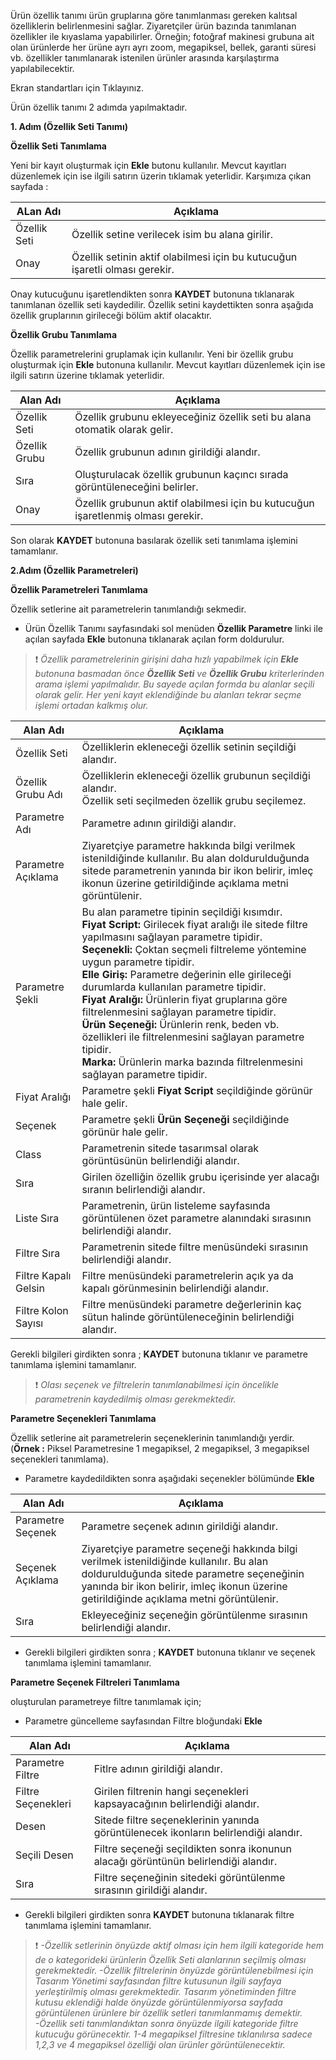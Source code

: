 Ürün özellik tanımı ürün gruplarına göre tanımlanması gereken kalıtsal özelliklerin belirlenmesini sağlar. Ziyaretçiler ürün bazında tanımlanan özellikler ile kıyaslama yapabilirler. Örneğin; fotoğraf makinesi grubuna ait olan ürünlerde her ürüne ayrı ayrı zoom, megapiksel, bellek, garanti süresi vb. özellikler tanımlanarak istenilen ürünler arasında karşılaştırma yapılabilecektir.

Ekran standartları için Tıklayınız.

Ürün özellik tanımı 2 adımda yapılmaktadır.

**1. Adım (Özellik Seti Tanımı)**

**Özellik Seti Tanımlama**

Yeni bir kayıt oluşturmak için **Ekle** butonu kullanılır. Mevcut kayıtları düzenlemek için ise ilgili satırın üzerin tıklamak yeterlidir. Karşımıza çıkan sayfada :

|ALan Adı|Açıklama|
|--|--|
|Özellik Seti|Özellik setine verilecek isim bu alana girilir.|
|Onay|Özellik setinin aktif olabilmesi için bu kutucuğun işaretli olması gerekir.|

Onay kutucuğunu işaretlendikten sonra **KAYDET** butonuna tıklanarak tanımlanan özellik seti kaydedilir. Özellik setini kaydettikten sonra aşağıda özellik gruplarının girileceği bölüm aktif olacaktır.

**Özellik Grubu Tanımlama**

Özellik parametrelerini gruplamak için kullanılır. Yeni bir özellik grubu oluşturmak için **Ekle** butonuna kullanılır. Mevcut kayıtları düzenlemek için ise ilgili satırın üzerine tıklamak yeterlidir.

|Alan Adı|Açıklama|
|--|--|
|Özellik Seti|Özellik grubunu ekleyeceğiniz özellik seti bu alana otomatik olarak gelir.|
|Özellik Grubu|Özellik grubunun adının girildiği alandır.|
|Sıra|Oluşturulacak özellik grubunun kaçıncı sırada görüntüleneceğini belirler.|
|Onay|Özellik grubunun aktif olabilmesi için bu kutucuğun işaretlenmiş olması gerekir.|

Son olarak **KAYDET** butonuna basılarak özellik seti tanımlama işlemini tamamlanır.

**2.Adım (Özellik Parametreleri)**

**Özellik Parametreleri Tanımlama**

Özellik setlerine ait parametrelerin tanımlandığı sekmedir.

- Ürün Özellik Tanımı sayfasındaki sol menüden **Özellik Parametre** linki ile açılan sayfada **Ekle** butonuna tıklanarak açılan form doldurulur.

>❗️ _Özellik parametrelerinin girişini daha hızlı yapabilmek için **Ekle** butonuna basmadan önce **Özellik Seti** ve **Özellik Grubu** kriterlerinden arama işlemi yapılmalıdır. Bu sayede açılan formda bu alanlar seçili olarak gelir. Her yeni kayıt eklendiğinde bu alanları tekrar seçme işlemi ortadan kalkmış olur._

|Alan Adı|Açıklama|
|--|--|
|Özellik Seti|Özelliklerin ekleneceği özellik setinin seçildiği alandır.|
|Özellik Grubu Adı|Özelliklerin ekleneceği özellik grubunun seçildiği alandır.<br>Özellik seti seçilmeden özellik grubu seçilemez.|
|Parametre Adı|Parametre adının girildiği alandır.|
|Parametre Açıklama	|Ziyaretçiye parametre hakkında bilgi verilmek istenildiğinde kullanılır. Bu alan doldurulduğunda sitede parametrenin yanında bir ikon belirir, imleç ikonun üzerine getirildiğinde açıklama metni görüntülenir.|
|Parametre Şekli|Bu alan parametre tipinin seçildiği kısımdır.<br>**Fiyat Script:** Girilecek fiyat aralığı ile sitede filtre yapılmasını sağlayan parametre tipidir.<br>**Seçenekli:** Çoktan seçmeli filtreleme yöntemine uygun parametre tipidir.<br>**Elle Giriş:** Parametre değerinin elle girileceği durumlarda kullanılan parametre tipidir.<br>**Fiyat Aralığı:** Ürünlerin fiyat gruplarına göre filtrelenmesini sağlayan parametre tipidir.<br>**Ürün Seçeneği:** Ürünlerin renk, beden vb. özellikleri ile filtrelenmesini sağlayan parametre tipidir.<br>**Marka:** Ürünlerin marka bazında filtrelenmesini sağlayan parametre tipidir.|
| Fiyat Aralığı|Parametre şekli **Fiyat Script** seçildiğinde görünür hale gelir.|
|Seçenek|Parametre şekli **Ürün Seçeneği** seçildiğinde görünür hale gelir.|
|Class|Parametrenin sitede tasarımsal olarak görüntüsünün belirlendiği alandır.|
|Sıra|Girilen özelliğin özellik grubu içerisinde yer alacağı sıranın belirlendiği alandır.|
|Liste Sıra|Parametrenin, ürün listeleme sayfasında görüntülenen özet parametre alanındaki sırasının belirlendiği alandır.|
|Filtre Sıra|Parametrenin sitede filtre menüsündeki sırasının belirlendiği alandır.|
|Filtre Kapalı Gelsin|Filtre menüsündeki parametrelerin açık ya da kapalı görünmesinin belirlendiği alandır.|
|Filtre Kolon Sayısı|Filtre menüsündeki parametre değerlerinin kaç sütun halinde görüntüleneceğinin belirlendiği alandır.|

Gerekli bilgileri girdikten sonra ; **KAYDET** butonuna tıklanır ve  parametre tanımlama işlemini tamamlanır.

>❗️ _Olası seçenek ve filtrelerin tanımlanabilmesi için öncelikle parametrenin kaydedilmiş olması gerekmektedir._

**Parametre Seçenekleri Tanımlama**

Özellik setlerine ait parametrelerin seçeneklerinin tanımlandığı yerdir. (**Örnek :** Piksel Parametresine 1 megapiksel, 2 megapiksel, 3 megapiksel seçenekleri tanımlama).

- Parametre kaydedildikten sonra aşağıdaki seçenekler bölümünde **Ekle**

|Alan Adı|Açıklama|
|--|--|
|Parametre Seçenek	|Parametre seçenek adının girildiği alandır.|
|Seçenek Açıklama	|Ziyaretçiye parametre seçeneği hakkında bilgi verilmek istenildiğinde kullanılır. Bu alan doldurulduğunda sitede parametre seçeneğinin yanında bir ikon belirir, imleç ikonun üzerine getirildiğinde açıklama metni görüntülenir.|
|Sıra|Ekleyeceğiniz seçeneğin görüntülenme sırasının belirlendiği alandır.|

- Gerekli bilgileri girdikten sonra ; **KAYDET** butonuna tıklanır ve  seçenek tanımlama işlemini tamamlanır.

**Parametre Seçenek Filtreleri Tanımlama**

oluşturulan parametreye filtre tanımlamak için;

- Parametre güncelleme sayfasından Filtre bloğundaki **Ekle**

|Alan Adı|Açıklama|
|--|--|
|Parametre Filtre|Fitlre adının girildiği alandır.|
|Filtre Seçenekleri	|Girilen filtrenin hangi seçenekleri kapsayacağının belirlendiği alandır.|
|Desen|Sitede filtre seçeneklerinin yanında görüntülenecek ikonların belirlendiği alandır.|
|Seçili Desen|Filtre seçeneği seçildikten sonra ikonunun alacağı görüntünün belirlendiği alandır.|
|Sıra|Filtre seçeneğinin sitedeki görüntülenme sırasının girildiği alandır.|

- Gerekli bilgileri girdikten sonra **KAYDET** butonuna tıklanarak filtre tanımlama işlemini tamamlanır.


>❗️ _-Özellik setlerinin önyüzde aktif olması için hem ilgili kategoride hem de o kategorideki ürünlerin Özellik Seti alanlarının seçilmiş olması gerekmektedir.
-Özellik filtrelerinin önyüzde görüntülenebilmesi için Tasarım Yönetimi sayfasından filtre kutusunun ilgili sayfaya yerleştirilmiş olması gerekmektedir. Tasarım yönetiminden filtre kutusu eklendiği  halde önyüzde görüntülenmiyorsa sayfada görüntülenen ürünlere bir özellik setleri tanımlanmamış demektir.
-Özellik seti tanımlandıktan sonra önyüzde ilgili kategoride filtre kutucuğu görünecektir. 1-4 megapiksel filtresine tıklanılırsa sadece 1,2,3 ve 4 megapiksel özelliği olan ürünler görüntülenecektir._